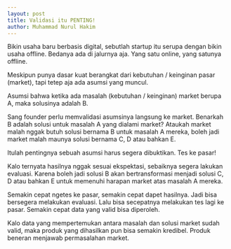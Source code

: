 ```yaml
---
layout: post
title: Validasi itu PENTING!
author: Muhammad Nurul Hakim
---
```


Bikin usaha baru berbasis digital, sebutlah startup itu serupa dengan bikin usaha offline. Bedanya ada di jalurnya aja. Yang satu online, yang satunya offline.

Meskipun punya dasar kuat berangkat dari kebutuhan / keinginan pasar (market), tapi tetep aja ada asumsi yang muncul.

Asumsi bahwa ketika ada masalah (kebutuhan / keinginan) market berupa A, maka solusinya adalah B.

Sang founder perlu memvalidasi asumsinya langsung ke market. Benarkah B adalah solusi untuk masalah A yang dialami market? Ataukah market malah nggak butuh solusi bernama B untuk masalah A mereka, boleh jadi market malah maunya solusi bernama C, D atau bahkan E.

Itulah pentingnya sebuah asumsi harus segera dibuktikan. Tes ke pasar!

Kalo ternyata hasilnya nggak sesuai ekspektasi, sebaiknya segera lakukan evaluasi. Karena boleh jadi solusi B akan bertransformasi menjadi solusi C, D atau bahkan E untuk memenuhi harapan market atas masalah A mereka.

Semakin cepat ngetes ke pasar, semakin cepat dapet hasilnya. Jadi bisa bersegera melakukan evaluasi. Lalu bisa secepatnya melakukan tes lagi ke pasar. Semakin cepat data yang valid bisa diperoleh.

Kalo data yang mempertemukan antara masalah dan solusi market sudah valid, maka produk yang dihasilkan pun bisa semakin kredibel. Produk beneran menjawab permasalahan market.
